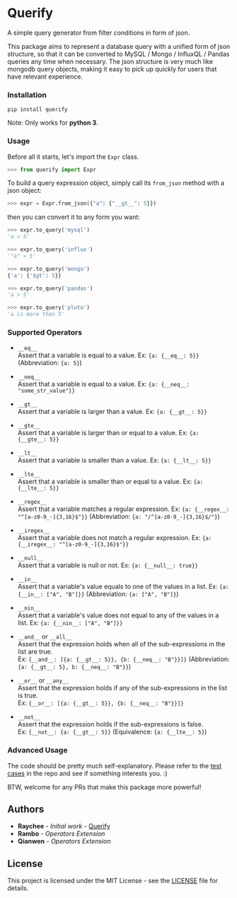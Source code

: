 # Querify

A simple query generator from filter conditions in form of json.

This package aims to represent a database query with a unified form of json structure, 
so that it can be converted to MySQL / Mongo / InfluxQL / Pandas queries any time when necessary.
The json structure is very much like mongodb query objects, 
making it easy to pick up quickly for users that have relevant experience.


### Installation

```
pip install querify
```
Note: Only works for **python 3**.

### Usage
Before all it starts, let's import the `Expr` class.
```python
>>> from querify import Expr
```
To build a query expression object, simply call its `from_json` method with a json object:
```python
>>> expr = Expr.from_json({"a": {"__gt__": 5}})
```
then you can convert it to any form you want:
```python
>>> expr.to_query('mysql')
'a > 5'

>>> expr.to_query('influx')
'"a" > 5'

>>> expr.to_query('mongo')
{'a': {'$gt': 5}} 

>>> expr.to_query('pandas')
'a > 5'

>>> expr.to_query('pluto')
'a is more than 5'
```

### Supported Operators
- `__eq__`  
Assert that a variable is equal to a value. Ex: `{a: {__eq__: 5}}` (Abbreviation: `{a: 5}`)
- `__neq__`  
Assert that a variable is equal to a value. Ex: `{a: {__neq__: "some_str_value"}}`
- `__gt__`  
Assert that a variable is larger than a value. Ex: `{a: {__gt__: 5}}`
- `__gte__`  
Assert that a variable is larger than or equal to a value. Ex: `{a: {__gte__: 5}}`
- `__lt__`  
Assert that a variable is smaller than a value. Ex: `{a: {__lt__: 5}}`
- `__lte__`  
Assert that a variable is smaller than or equal to a value. Ex: `{a: {__lte__: 5}}`
- `__regex__`  
Assert that a variable matches a regular expression. Ex: `{a: {__regex__: "^[a-z0-9_-]{3,16}$"}}` (Abbreviation: `{a: "/^[a-z0-9_-]{3,16}$/"}`)
- `__iregex__`  
Assert that a variable does not match a regular expression. Ex: `{a: {__iregex__: "^[a-z0-9_-]{3,16}$"}}`
- `__null__`  
Assert that a variable is null or not. Ex: `{a: {__null__: true}}`
- `__in__`  
Assert that a variable's value equals to one of the values in a list. Ex: `{a: {__in__: ["A", "B"]}}` (Abbreviation: `{a: ["A", "B"]}`)
- `__nin__`  
Assert that a variable's value does not equal to any of the values in a list. Ex: `{a: {__nin__: ["A", "B"]}}`


- `__and__` or `__all__`  
Assert that the expression holds when all of the sub-expressions in the list are true.  
Ex: `{__and__: [{a: {__gt__: 5}}, {b: {__neq__: "B"}}]}` (Abbreviation: `{a: {__gt__: 5}, b: {__neq__: "B"}}`)
- `__or__` or `__any__`  
Assert that the expression holds if any of the sub-expressions in the list is true.  
Ex: `{__or__: [{a: {__gt__: 5}}, {b: {__neq__: "B"}}]}`


- `__not__`  
Assert that the expression holds if the sub-expressions is false.  
Ex: `{__not__: {a: {__gt__: 5}}` (Equivalence: `{a: {__lte__: 5}`)


### Advanced Usage
The code should be pretty much self-explanatory.
Please refer to the [test cases](https://github.com/Raychee/querify/blob/master/querify/test/test_querify.py) in the repo and see if something interests you. :)

BTW, welcome for any PRs that make this package more powerful!


## Authors

* **Raychee** - *Initial work* - [Querify](https://github.com/Raychee/querify)
* **Rambo** - *Operators Extension*
* **Qianwen** - *Operators Extension*


## License

This project is licensed under the MIT License - see the [LICENSE](https://github.com/Raychee/querify/blob/master/LICENSE) file for details.


